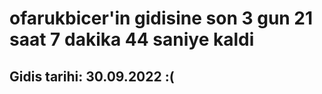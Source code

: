 # ofarukbicer'in gidisine son 3 gun 21 saat 7 dakika 44 saniye kaldi

## Gidis tarihi: 30.09.2022 :(